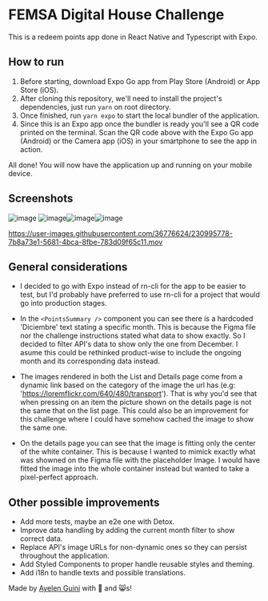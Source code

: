# FEMSA Digital House Challenge

This is a redeem points app done in React Native and Typescript with Expo.

## How to run

1. Before starting, download Expo Go app from Play Store (Android) or App Store (iOS).
2. After cloning this repository, we'll need to install the project's dependencies, just run `yarn` on root directory.
3. Once finished, run `yarn expo` to start the local bundler of the application.
4. Since this is an Expo app once the bundler is ready you'll see a QR code printed on the terminal. Scan the QR code above with the Expo Go app (Android) or the Camera app (iOS) in your smartphone to see the app in action.

All done! You will now have the application up and running on your mobile device.

## Screenshots

![image](https://user-images.githubusercontent.com/36776624/230995258-a07dfebb-fc02-4a51-bd8a-155649a022d1.png)
![image](https://user-images.githubusercontent.com/36776624/230995311-356a1e70-184f-484e-a8dd-c3168c060e69.png)![image](https://user-images.githubusercontent.com/36776624/230995331-a3b547bb-7ffc-463d-800f-2a4c2faa4b10.png)![image](https://user-images.githubusercontent.com/36776624/230995365-ee620631-10c7-46d0-a138-f20f203bf2e5.png)

https://user-images.githubusercontent.com/36776624/230995778-7b8a73e1-5681-4bca-8fbe-783d09f65c11.mov


## General considerations

- I decided to go with Expo instead of rn-cli for the app to be easier to test, but I'd probably have preferred to use rn-cli for a project that would go into production stages.

- In the `<PointsSummary />` component you can see there is a hardcoded 'Diciembre' text stating a specific month. This is because the Figma file nor the challenge instructions stated what data to show exactly. So I decided to filter API's data to show only the one from December. I asume this could be rethinked product-wise to include the ongoing month and its corresponding data instead.

- The images rendered in both the List and Details page come from a dynamic link based on the category of the image the url has (e.g: 'https://loremflickr.com/640/480/transport'). That is why you'd see that when pressing on an item the picture shown on the details page is not the same that on the list page. This could also be an improvement for this challenge where I could have somehow cached the image to show the same one.

- On the details page you can see that the image is fitting only the center of the white container. This is because I wanted to mimick exactly what was showned on the Figma file with the placeholder Image. I would have fitted the image into the whole container instead but wanted to take a pixel-perfect approach.

## Other possible improvements

- Add more tests, maybe an e2e one with Detox.
- Improve data handling by adding the current month filter to show correct data.
- Replace API's image URLs for non-dynamic ones so they can persist throughout the application.
- Add Styled Components to proper handle reusable styles and theming.
- Add i18n to handle texts and possible translations.

Made by [Ayelen Guini](https://www.linkedin.com/in/ayelenmarie/) with 💜 and 😸s!
